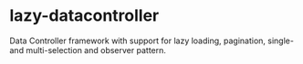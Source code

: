 lazy-datacontroller
===================

Data Controller framework with support for lazy loading, pagination, single- and multi-selection and observer pattern.
